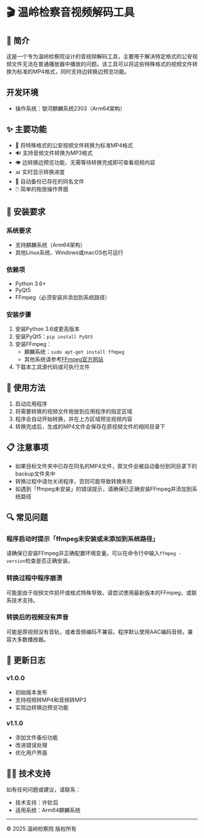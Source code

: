 # 🎬 温岭检察音视频解码工具

## 📝 简介

这是一个专为温岭检察院设计的音视频解码工具，主要用于解决特定格式的公安视频文件无法在普通播放器中播放的问题。该工具可以将这些特殊格式的视频文件转换为标准的MP4格式，同时支持边转换边预览功能。

## 开发环境
- 操作系统：银河麒麟系统2303（Arm64架构）

## ✨ 主要功能

- 🔄 将特殊格式的公安视频文件转换为标准MP4格式
- 🔊 支持音频文件转换为MP3格式
- 👁️ 边转换边预览功能，无需等待转换完成即可查看视频内容
- 📊 实时显示转换进度
- 📂 自动备份已存在的同名文件
- 🖱️ 简单的拖放操作界面

## 🔧 安装要求

### 系统要求

- 支持麒麟系统（Arm64架构）
- 其他Linux系统、Windows或macOS也可运行

### 依赖项

- Python 3.6+
- PyQt5
- FFmpeg（必须安装并添加到系统路径）

### 安装步骤

1. 安装Python 3.6或更高版本
2. 安装PyQt5：`pip install PyQt5`
3. 安装FFmpeg：
   - 麒麟系统：`sudo apt-get install ffmpeg`
   - 其他系统请参考[FFmpeg官方网站](https://ffmpeg.org/download.html)
4. 下载本工具源代码或可执行文件

## 🚀 使用方法

1. 启动应用程序
2. 将需要转换的视频文件拖放到应用程序的指定区域
3. 程序会自动开始转换，并在上方区域预览视频内容
4. 转换完成后，生成的MP4文件会保存在原视频文件的相同目录下

## 📋 注意事项

- 如果目标文件夹中已存在同名的MP4文件，原文件会被自动备份到同目录下的backup文件夹中
- 转换过程中请勿关闭程序，否则可能导致转换失败
- 如遇到「ffmpeg未安装」的错误提示，请确保已正确安装FFmpeg并添加到系统路径

## 🔍 常见问题

### 程序启动时提示「ffmpeg未安装或未添加到系统路径」

请确保已安装FFmpeg并正确配置环境变量。可以在命令行中输入`ffmpeg -version`检查是否正确安装。

### 转换过程中程序崩溃

可能是由于视频文件损坏或格式特殊导致。请尝试使用最新版本的FFmpeg，或联系技术支持。

### 转换后的视频没有声音

可能是原视频没有音轨，或者音频编码不兼容。程序默认使用AAC编码音频，兼容大多数播放器。

## 🔄 更新日志

### v1.0.0
- 初始版本发布
- 支持视频转MP4和音频转MP3
- 实现边转换边预览功能

### v1.1.0
- 添加文件备份功能
- 改进错误处理
- 优化用户界面

## 👨‍💻 技术支持

如有任何问题或建议，请联系：
- 技术支持：许钦滔
- 适用系统：Arm64麒麟系统

---

© 2025 温岭检察院 版权所有